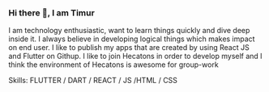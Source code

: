 
### Hi there 👋, I am Timur 

I am technology enthusiastic, want to learn things quickly and dive deep inside it. I always believe in developing logical things which makes impact on end user. I like to publish my apps that are created by using React JS and Flutter on Githup. I like to join Hecatons in order to develop myself and I think the environment of Hecatons is awesome for group-work

Skills: FLUTTER / DART / REACT / JS  /HTML / CSS












